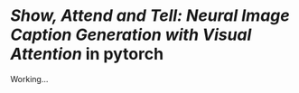 # _**Show, Attend and Tell: Neural Image Caption Generation with Visual Attention**_ in pytorch


Working... 
